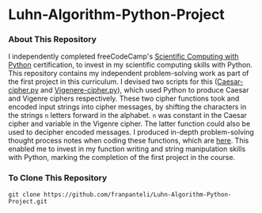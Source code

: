 # Luhn-Algorithm-Python-Project
### About This Repository
I independently completed freeCodeCamp's [Scientific Computing with Python](https://www.freecodecamp.org/learn/scientific-computing-with-python/) certification, to invest in my scientific computing skills with Python. This repository contains my independent problem-solving work as part of the first project in this curriculum. I devised two scripts for this ([Caesar-cipher.py](https://github.com/franpanteli/Caesar-Cipher-String-Manipulation-Python-Project/blob/main/Caesar-cipher.py) and [Vigenere-cipher.py](https://github.com/franpanteli/Caesar-Cipher-String-Manipulation-Python-Project/blob/main/Vigenere-cipher.py)), which used Python to produce Caesar and Vigenre ciphers respectively. These two cipher functions took and encoded input strings into cipher messages, by shifting the characters in the strings `n` letters forward in the alphabet. `n` was constant in the Caesar cipher and variable in the Vigenre cipher. The latter function could also be used to decipher encoded messages. I produced in-depth problem-solving thought process notes when coding these functions, which are [here](https://github.com/franpanteli/Caesar-Cipher-String-Manipulation-Python-Project/blob/main/Cipher%20Problem%20Solving%20Thought%20Process%20Notes.txt). This enabled me to invest in my function writing and string manipulation skills with Python, marking the completion of the first project in the course. 

### To Clone This Repository
```
git clone https://github.com/franpanteli/Luhn-Algorithm-Python-Project.git
```
